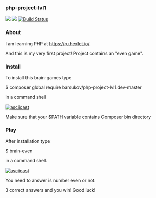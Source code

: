 ### php-project-lvl1
<a href="https://codeclimate.com/github/barsukov2/php-project-lvl1/maintainability"><img src="https://api.codeclimate.com/v1/badges/9a2fd6e808e132068744/maintainability" /></a>
<a href="https://codeclimate.com/github/barsukov2/php-project-lvl1/test_coverage"><img src="https://api.codeclimate.com/v1/badges/9a2fd6e808e132068744/test_coverage" /></a>
[![Build Status](https://travis-ci.com/barsukov2/php-project-lvl1.svg?branch=master)](https://travis-ci.com/barsukov2/php-project-lvl1)

### About
I am learning PHP at https://ru.hexlet.io/

And this is my very first project!
Project contains an "even game".

### Install
To install this brain-games type 

$ composer global require barsukov/php-project-lvl1:dev-master

in a command shell

[![asciicast](https://asciinema.org/a/293416.png)](https://asciinema.org/a/293416)


Make sure that your $PATH variable contains Composer bin directory 

### Play

After installation type

$ brain-even

in a command shell.

[![asciicast](https://asciinema.org/a/293417.png)](https://asciinema.org/a/293417)

You need to answer is number even or not.

3 correct answers and you win! Good luck!

